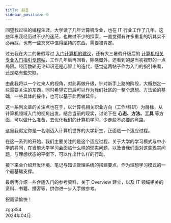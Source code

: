 ```yaml
---
title: 前言
sidebar_position: 0
---
```


回望我过往的编程生涯，大学读了几年计算机专业，也在 IT 行业工作了几年。这些年来我经历过不少的迷茫，也做过不少的探索，一直觉得有许多重复的坑其实不必再踩，也有一些冥冥中值得坚持的东西，需要被肯定。

过去我在大二的暑假写过 [入门计算机的建议](https://0xffff.one/d/55)，还有大三暑假升级后的 [计算机相关专业入门指引专题帖](https://0xffff.one/d/350)，工作几年后再回看，除感慨外，还看到的是当初视野的一点局限。经历数轮无论知识还是心智上的迭代，感觉这两帖子作为入门的指引来看，还是略有些欠缺。

由此我将以一个过来人的视角，对此再做升级，针对新手上路的阶段，大概划定一些需要关注的东西，同时希望它日后可以作为我们社区的一整个思想、方法论的基础，一些具体的操作，也可以基于此再做延伸。

这一系列文章的关注点也在于，以计算机相关职业方向（工作/科研）为目标，从计算机领域入门的视角出发，结合当前的现实，讨论下在 **心态、方法、工具** 等方面，可以做什么准备，去优化我们的计算机学习，少走些不必要的弯路。

这里我假定你是一名刚迈入计算机世界的大学新生，正面临一个适应过程。

在这一系列的开始，我们主要关注的是这个适应过程，关于大学的学习模式与中小学的异同，在当前大学学习会面临什么样的现实问题。以及当我们面对这些现实问题，与理想状态的平衡下，可以作出什么样的行动。

接下来会介绍开发环境、笔记与知识管理系统的搭建要点，作为理想学习模式的一个最基础支撑。

最后再介绍一些合适入门的参考资料，关于 Overview 建立，以及 IT 领域相关的资料、书籍、播客等，供你进一步入手做参考。

祝阅读愉快！

<p style={{ textAlign: 'right', paddingRight: '1em' }}>
zgq354<br />
2024年04月
</p>

